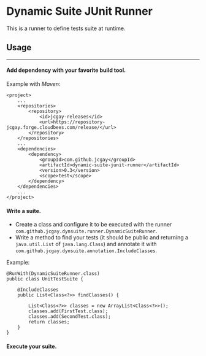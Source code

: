 # Dynamic Suite JUnit Runner

This is a runner to define tests suite at runtime.

## Usage
***

#### Add dependency with your favorite build tool.

Example with *Maven*:

	<project>
  		...
  		<repositories>
    		<repository>
      			<id>jcgay-releases</id>
      			<url>https://repository-jcgay.forge.cloudbees.com/release/</url>
    		</repository>
  		</repositories>
  		...
  		<dependencies>
  			<dependency>
	    		<groupId>com.github.jcgay</groupId>
      			<artifactId>dynamic-suite-junit-runner</artifactId>
      			<version>0.3</version>
      			<scope>test</scope>
    		</dependency>
  		</dependencies>
  		...
	</project>

#### Write a suite.

- Create a class and configure it to be executed with the runner `com.github.jcgay.dynsuite.runner.DynamicSuiteRunner`.  
- Write a method to find your tests (it should be public and returning a `java.util.List` of `java.lang.Class`) and annotate it with `com.github.jcgay.dynsuite.annotation.IncludeClasses`.

Example:

	@RunWith(DynamicSuiteRunner.class)
	public class UnitTestSuite {

    	@IncludeClasses
    	public List<Class<?>> findClasses() {

        	List<Class<?>> classes = new ArrayList<Class<?>>();
        	classes.add(FirstTest.class);
        	classes.add(SecondTest.class);
        	return classes;
    	}
	}

#### Execute your suite.